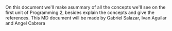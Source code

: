 On this document we'll make asummary of all the concepts we'll see on the first unit of Programming 2, besides explain the concepts and give the references. This MD document will be made by Gabriel Salazar, Ivan Aguilar and Angel Cabrera
